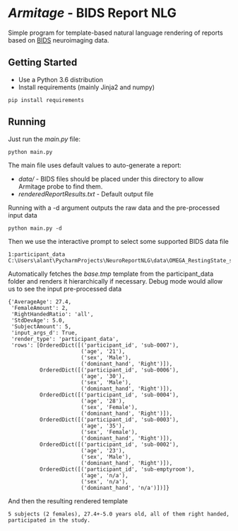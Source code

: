 # _Armitage_  - BIDS Report NLG

Simple program for template-based natural language rendering of reports based on [BIDS](http://bids.neuroimaging.io/) neuroimaging data. 

## Getting Started

* Use a Python 3.6 distribution
* Install requirements (mainly Jinja2 and numpy)
```
pip install requirements
```

## Running

Just run the _main.py_ file:
```
python main.py
```
The main file uses default values to auto-generate a report:

* _data/_ - BIDS files should be placed under this directory to allow Armitage probe to find them.
* _renderedReportResults.txt_ - Default output file

Running with a -d argument outputs the raw data and the pre-processed input data
```
python main.py -d
```

Then we use the interactive prompt to select some supported BIDS data file
```
1:participant_data
C:\Users\alant\PycharmProjects\NeuroReportNLG\data\OMEGA_RestingState_sample_20180626_150722\participants.tsv
```

Automatically fetches the _base.tmp_ template from the participant_data folder and renders it hierarchically if necessary.
Debug mode would allow us to see the input pre-processed data
```
{'AverageAge': 27.4,
 'FemaleAmount': 2,
 'RightHandedRatio': 'all',
 'StdDevAge': 5.0,
 'SubjectAmount': 5,
 'input_args_d': True,
 'render_type': 'participant_data',
 'rows': [OrderedDict([('participant_id', 'sub-0007'),
                       ('age', '21'),
                       ('sex', 'Male'),
                       ('dominant_hand', 'Right')]),
          OrderedDict([('participant_id', 'sub-0006'),
                       ('age', '30'),
                       ('sex', 'Male'),
                       ('dominant_hand', 'Right')]),
          OrderedDict([('participant_id', 'sub-0004'),
                       ('age', '28'),
                       ('sex', 'Female'),
                       ('dominant_hand', 'Right')]),
          OrderedDict([('participant_id', 'sub-0003'),
                       ('age', '35'),
                       ('sex', 'Female'),
                       ('dominant_hand', 'Right')]),
          OrderedDict([('participant_id', 'sub-0002'),
                       ('age', '23'),
                       ('sex', 'Male'),
                       ('dominant_hand', 'Right')]),
          OrderedDict([('participant_id', 'sub-emptyroom'),
                       ('age', 'n/a'),
                       ('sex', 'n/a'),
                       ('dominant_hand', 'n/a')])]}
```

And then the resulting rendered template

```
5 subjects (2 females), 27.4+-5.0 years old, all of them right handed, participated in the study.

```